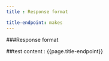 ```yaml
---
title : Response format

title-endpoint: makes
---
```


###Response format

##test content : {{page.title-endpoint}} 
